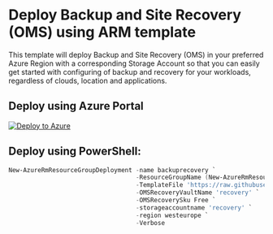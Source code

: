 # Deploy Backup and Site Recovery (OMS) using ARM template

This template will deploy Backup and Site Recovery (OMS) in your preferred Azure Region with a corresponding Storage Account so that you can easily get started with configuring of backup and recovery for your workloads, regardless of clouds, location and applications. 

## Deploy using Azure Portal
[![Deploy to Azure](http://azuredeploy.net/deploybutton.png)](https://portal.azure.com/#create/Microsoft.Template/uri/https%3A%2F%2Fraw.githubusercontent.com%2Fkrnese%2Fazuredeploy%2Fmaster%2FOMS%2FMSOMS%2Backupandrecoveryoms%2azuredeploy.json) 

## Deploy using PowerShell:
````powershell
New-AzureRmResourceGroupDeployment -name backuprecovery `
                                   -ResourceGroupName (New-AzureRmResourceGroup -Name OMSRecovery -Location 'westeurope').ResourceGroupName `
                                   -TemplateFile 'https://raw.githubusercontent.com/krnese/AzureDeploy/master/OMS/MSOMS/BackupandRecoveryOMS/azuredeploy.json' `
                                   -OMSRecoveryVaultName 'recovery' `
                                   -OMSRecoverySku Free `
                                   -storageaccountname 'recovery' `
                                   -region westeurope `
                                   -Verbose
````                                   
